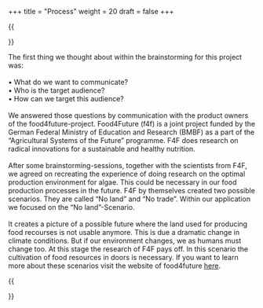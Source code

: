 +++
title = "Process"
weight = 20
draft = false
+++

{{<section title="Process">}}

The first thing we thought about within the brainstorming for this project was:
<br><br>
•	What do we want to communicate?<br>
•	Who is the target audience?<br>
•	How can we target this audience?
<br><br>
We answered those questions by communication with the product owners of the food4future-project. Food4Future (f4f) is a joint project funded by the German Federal Ministry of Education and Research (BMBF) as a part of the “Agricultural Systems of the Future” programme. F4F does research on radical innovations for a sustainable and healthy nutrition. 
<br><br>
After some brainstorming-sessions, together with the scientists from F4F, we agreed on recreating the experience of doing research on the optimal production environment for algae. This could be necessary in our food production processes in the future. F4F by themselves created two possible scenarios. They are called “No land” and “No trade”. Within our application we focused on the “No land”-Scenario.
<br><br>
It creates a picture of a possible future where the land used for producing food recourses is not usable anymore. This is due a dramatic change in climate conditions. But if our environment changes, we as humans must change too. At this stage the research of F4F pays off. In this scenario the cultivation of food resources in doors is necessary.
If you want to learn more about these scenarios visit the website of food4future [here](https://www.food4future.de/en/about-us/vision).

<!-- Maybe pictures from the on sight visit and first brainstormings with flipchart -->
{{</section>}}